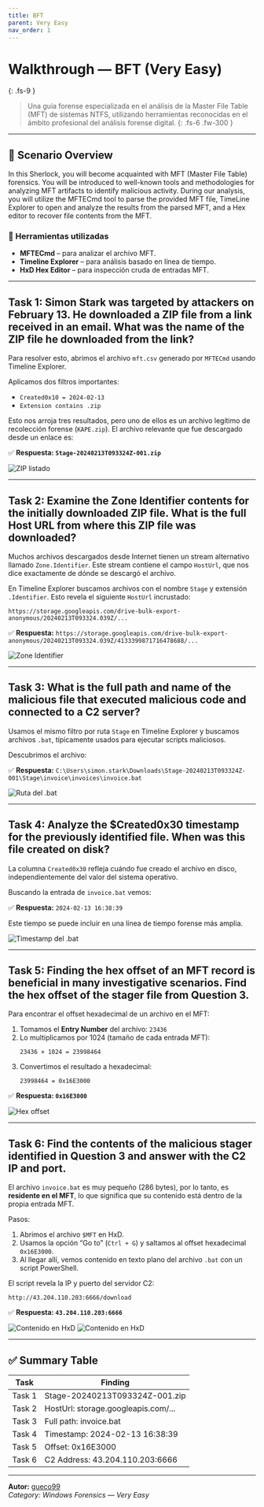 ```yaml
---
title: BFT
parent: Very Easy
nav_order: 1
---
```


# Walkthrough — BFT (Very Easy)
{: .fs-9 }

> Una guía forense especializada en el análisis de la Master File Table (MFT) de sistemas NTFS, utilizando herramientas reconocidas en el ámbito profesional del análisis forense digital.
{: .fs-6 .fw-300 }

---

## 🧭 Scenario Overview

In this Sherlock, you will become acquainted with MFT (Master File Table) forensics. You will be introduced to well-known tools and methodologies for analyzing MFT artifacts to identify malicious activity. During our analysis, you will utilize the MFTECmd tool to parse the provided MFT file, TimeLine Explorer to open and analyze the results from the parsed MFT, and a Hex editor to recover file contents from the MFT.

### 🔧 Herramientas utilizadas

- **MFTECmd** – para analizar el archivo MFT.
- **Timeline Explorer** – para análisis basado en línea de tiempo.
- **HxD Hex Editor** – para inspección cruda de entradas MFT.


---

## Task 1: Simon Stark was targeted by attackers on February 13. He downloaded a ZIP file from a link received in an email. What was the name of the ZIP file he downloaded from the link?

Para resolver esto, abrimos el archivo `mft.csv` generado por `MFTECmd` usando Timeline Explorer.

Aplicamos dos filtros importantes:
- `Created0x10 = 2024-02-13`
- `Extension contains .zip`

Esto nos arroja tres resultados, pero uno de ellos es un archivo legítimo de recolección forense (`KAPE.zip`). El archivo relevante que fue descargado desde un enlace es:

✅ **Respuesta: `Stage-20240213T093324Z-001.zip`**

![ZIP listado](/assets/images/bft/01-zip-listado.png)

---

## Task 2: Examine the Zone Identifier contents for the initially downloaded ZIP file. What is the full Host URL from where this ZIP file was downloaded?

Muchos archivos descargados desde Internet tienen un stream alternativo llamado `Zone.Identifier`. Este stream contiene el campo `HostUrl`, que nos dice exactamente de dónde se descargó el archivo.

En Timeline Explorer buscamos archivos con el nombre `Stage` y extensión `.Identifier`. Esto revela el siguiente `HostUrl` incrustado:

```
https://storage.googleapis.com/drive-bulk-export-anonymous/20240213T093324.039Z/...
```

✅ **Respuesta:**
`https://storage.googleapis.com/drive-bulk-export-anonymous/20240213T093324.039Z/4133399871716478688/...`

![Zone Identifier](/assets/images/bft/02-zoneidentifier.png)

---

## Task 3: What is the full path and name of the malicious file that executed malicious code and connected to a C2 server?

Usamos el mismo filtro por ruta `Stage` en Timeline Explorer y buscamos archivos `.bat`, típicamente usados para ejecutar scripts maliciosos.

Descubrimos el archivo:

✅ **Respuesta:**
`C:\Users\simon.stark\Downloads\Stage-20240213T093324Z-001\Stage\invoice\invoices\invoice.bat`

![Ruta del .bat](/assets/images/bft/03-malicious-path.png)

---

## Task 4: Analyze the $Created0x30 timestamp for the previously identified file. When was this file created on disk?

La columna `Created0x30` refleja cuándo fue creado el archivo en disco, independientemente del valor del sistema operativo.

Buscando la entrada de `invoice.bat` vemos:

✅ **Respuesta:**
`2024-02-13 16:38:39`

Este tiempo se puede incluir en una línea de tiempo forense más amplia.

![Timestamp del .bat](/assets/images/bft/04-created0x30.png)

---

## Task 5: Finding the hex offset of an MFT record is beneficial in many investigative scenarios. Find the hex offset of the stager file from Question 3.

Para encontrar el offset hexadecimal de un archivo en el MFT:

1. Tomamos el **Entry Number** del archivo: `23436`
2. Lo multiplicamos por 1024 (tamaño de cada entrada MFT):
   ```
   23436 × 1024 = 23998464
   ```
3. Convertimos el resultado a hexadecimal:
   ```
   23998464 = 0x16E3000
   ```

✅ **Respuesta: `0x16E3000`**

![Hex offset](/assets/images/bft/05-hex-offset.png)

---

## Task 6: Find the contents of the malicious stager identified in Question 3 and answer with the C2 IP and port.

El archivo `invoice.bat` es muy pequeño (286 bytes), por lo tanto, es **residente en el MFT**, lo que significa que su contenido está dentro de la propia entrada MFT.

Pasos:

1. Abrimos el archivo `$MFT` en HxD.
2. Usamos la opción “Go to” (`Ctrl + G`) y saltamos al offset hexadecimal `0x16E3000`.
3. Al llegar allí, vemos contenido en texto plano del archivo `.bat` con un script PowerShell.

El script revela la IP y puerto del servidor C2:

```
http://43.204.110.203:6666/download
```

✅ **Respuesta: `43.204.110.203:6666`**

![Contenido en HxD](/assets/images/bft/06-c2-hex.png)
![Contenido en HxD](/assets/images/bft/07-c2-hex.png)

---

## ✅ Summary Table

| Task | Finding |
|------|---------|
| Task 1 | Stage-20240213T093324Z-001.zip |
| Task 2 | HostUrl: storage.googleapis.com/... |
| Task 3 | Full path: invoice.bat |
| Task 4 | Timestamp: 2024-02-13 16:38:39 |
| Task 5 | Offset: 0x16E3000 |
| Task 6 | C2 Address: 43.204.110.203:6666 |

---

**Autor:** [gueco99](https://github.com/gueco99)   
*Category: Windows Forensics — Very Easy*